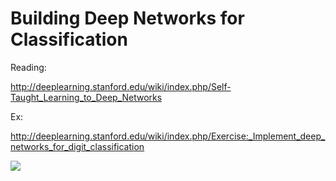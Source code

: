 # Building Deep Networks for Classification

Reading:

http://deeplearning.stanford.edu/wiki/index.php/Self-Taught_Learning_to_Deep_Networks

Ex:

http://deeplearning.stanford.edu/wiki/index.php/Exercise:_Implement_deep_networks_for_digit_classification

![](http://deeplearning.stanford.edu/wiki/images/thumb/5/5c/Stacked_Combined.png/500px-Stacked_Combined.png)
